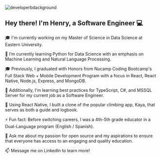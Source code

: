 ![developerbdackground](https://user-images.githubusercontent.com/96813969/196090532-4b38aa1f-973b-4022-a810-3e29667c86c0.png)
## Hey there! I'm Henry, a Software Engineer :computer:

🎓 I'm currently working on my Master of Science in Data Science at Eastern University. 

🌱 I’m currently learning Python for Data Science with an emphasis on Machine Learning and Natural Language Processing.
    
🎓 Previously, I graduated with Honors from Nucamp Coding Bootcamp's Full Stack Web + Mobile Development Program with a focus in React, React Native, Node.js, Express, and MongoDB.

🔭 Additionally, I'm learning best practices for TypeScript, C#, and MSSQL Server for my current job as a Software Engineer.

📱 Using React Native, I built a clone of the popular climbing app, Kaya, that serves as both a guide and logbook.

⚡ Fun fact: Before switching careers, I was a 4th-5th grade educator in a Dual-Language program (English / Spanish).

💬 Ask me about my passion for open source and my aspirations to ensure that everyone has access to an engaging and quality education.

📫 Message me on LinkedIn to learn more!


<!--
**henry-hartzler/henry-hartzler** is a ✨ _special_ ✨ repository because its `README.md` (this file) appears on your GitHub profile.

Here are some ideas to get you started:

- 🔭 I’m currently working on ...
- 🌱 I’m currently learning ...
- 👯 I’m looking to collaborate on ...
- 🤔 I’m looking for help with ...
- 💬 Ask me about ...
- 📫 How to reach me: ...
- 😄 Pronouns: ...
- ⚡ Fun fact: ...
-->
